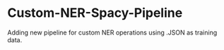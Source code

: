 # Custom-NER-Spacy-Pipeline
Adding new pipeline for custom NER operations using .JSON as training data.
